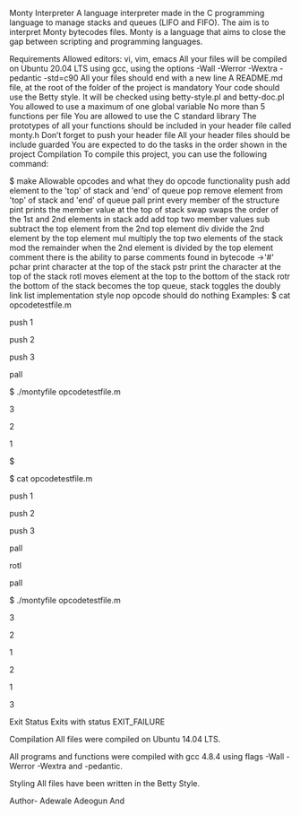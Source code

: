 Monty Interpreter A language interpreter made in the C programming language to manage stacks and queues (LIFO and FIFO). The aim is to interpret Monty bytecodes files. Monty is a language that aims to close the gap between scripting and programming languages.

Requirements Allowed editors: vi, vim, emacs All your files will be compiled on Ubuntu 20.04 LTS using gcc, using the options -Wall -Werror -Wextra -pedantic -std=c90 All your files should end with a new line A README.md file, at the root of the folder of the project is mandatory Your code should use the Betty style. It will be checked using betty-style.pl and betty-doc.pl You allowed to use a maximum of one global variable No more than 5 functions per file You are allowed to use the C standard library The prototypes of all your functions should be included in your header file called monty.h Don’t forget to push your header file All your header files should be include guarded You are expected to do the tasks in the order shown in the project Compilation To compile this project, you can use the following command:

$ make Allowable opcodes and what they do opcode functionality push add element to the 'top' of stack and 'end' of queue pop remove element from 'top' of stack and 'end' of queue pall print every member of the structure pint prints the member value at the top of stack swap swaps the order of the 1st and 2nd elements in stack add add top two member values sub subtract the top element from the 2nd top element div divide the 2nd element by the top element mul multiply the top two elements of the stack mod the remainder when the 2nd element is divided by the top element comment there is the ability to parse comments found in bytecode ->'#' pchar print character at the top of the stack pstr print the character at the top of the stack rotl moves element at the top to the bottom of the stack rotr the bottom of the stack becomes the top queue, stack toggles the doubly link list implementation style nop opcode should do nothing Examples: $ cat opcodetestfile.m

push 1

push 2

push 3

pall

$ ./montyfile opcodetestfile.m

3

2

1

$

$ cat opcodetestfile.m

push 1

push 2

push 3

pall

rotl

pall

$ ./montyfile opcodetestfile.m

3

2

1

2

1

3

Exit Status Exits with status EXIT_FAILURE

Compilation All files were compiled on Ubuntu 14.04 LTS.

All programs and functions were compiled with gcc 4.8.4 using flags -Wall -Werror -Wextra and -pedantic.

Styling All files have been written in the Betty Style.

Author- Adewale Adeogun And

